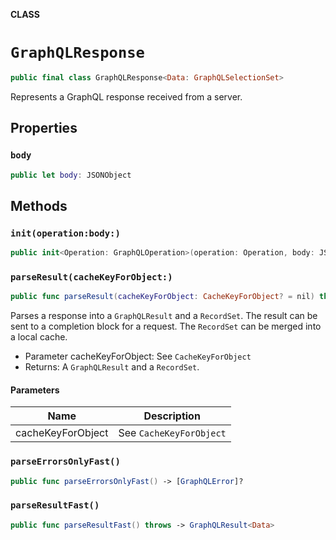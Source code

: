 **CLASS**

# `GraphQLResponse`

```swift
public final class GraphQLResponse<Data: GraphQLSelectionSet>
```

Represents a GraphQL response received from a server.

## Properties
### `body`

```swift
public let body: JSONObject
```

## Methods
### `init(operation:body:)`

```swift
public init<Operation: GraphQLOperation>(operation: Operation, body: JSONObject) where Operation.Data == Data
```

### `parseResult(cacheKeyForObject:)`

```swift
public func parseResult(cacheKeyForObject: CacheKeyForObject? = nil) throws -> (GraphQLResult<Data>, RecordSet?)
```

Parses a response into a `GraphQLResult` and a `RecordSet`.
The result can be sent to a completion block for a request.
The `RecordSet` can be merged into a local cache.
- Parameter cacheKeyForObject: See `CacheKeyForObject`
- Returns: A `GraphQLResult` and a `RecordSet`.

#### Parameters

| Name | Description |
| ---- | ----------- |
| cacheKeyForObject | See `CacheKeyForObject` |

### `parseErrorsOnlyFast()`

```swift
public func parseErrorsOnlyFast() -> [GraphQLError]?
```

### `parseResultFast()`

```swift
public func parseResultFast() throws -> GraphQLResult<Data>
```
